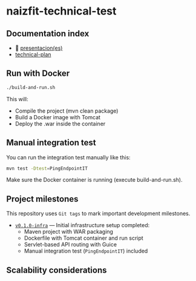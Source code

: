 # naizfit-technical-test

## Documentation index
- :bell: [presentacion(es)](docs/presentacion_es.md)
- [technical-plan](docs/technical-test-plan.md)

## Run with Docker

```bash
./build-and-run.sh
```

This will:
- Compile the project (mvn clean package)
- Build a Docker image with Tomcat
- Deploy the .war inside the container

## Manual integration test

You can run the integration test manually like this:

```bash
mvn test -Dtest=PingEndpointIT
```
Make sure the Docker container is running (execute build-and-run.sh).

## Project milestones

This repository uses `Git tags` to mark important development milestones.

- [`v0.1.0-infra`](https://github.com/javier-nogales/naizfit-technical-test/tree/v0.1.0-infra) — Initial infrastructure setup completed:
  - Maven project with WAR packaging
  - Dockerfile with Tomcat container and run script
  - Servlet-based API routing with Guice
  - Manual integration test (`PingEndpointIT`) included


## Scalability considerations